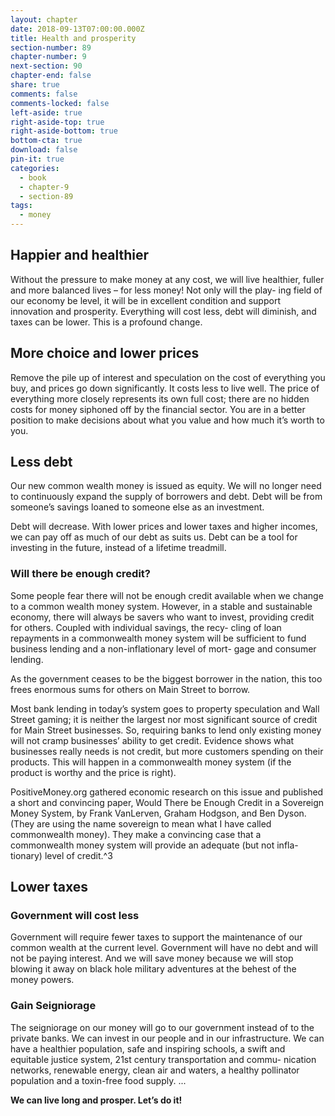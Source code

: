 ```yaml
---
layout: chapter
date: 2018-09-13T07:00:00.000Z
title: Health and prosperity
section-number: 89
chapter-number: 9
next-section: 90
chapter-end: false
share: true
comments: false
comments-locked: false
left-aside: true
right-aside-top: true
right-aside-bottom: true
bottom-cta: true
download: false
pin-it: true
categories:
  - book
  - chapter-9
  - section-89
tags:
  - money
---
```

## Happier and healthier

Without the pressure to make money at any cost, we will live healthier,
fuller and more balanced lives – for less money! Not only will the play-
ing field of our economy be level, it will be in excellent condition and
support innovation and prosperity. Everything will cost less, debt will
diminish, and taxes can be lower. This is a profound change.

## More choice and lower prices

Remove the pile up of interest and speculation on the cost of everything
you buy, and prices go down significantly. It costs less to live well. The
price of everything more closely represents its own full cost; there are
no hidden costs for money siphoned off by the financial sector. You are
in a better position to make decisions about what you value and how
much it’s worth to you.

## Less debt

Our new common wealth money is issued as equity. We will no longer
need to continuously expand the supply of borrowers and debt. Debt
will be from someone’s savings loaned to someone else as an investment.

Debt will decrease. With lower prices and lower taxes and higher incomes,
we can pay off as much of our debt as suits us. Debt can be a tool for
investing in the future, instead of a lifetime treadmill.

### Will there be enough credit?

Some people fear there will not be enough credit available when we
change to a common wealth money system. However, in a stable and
sustainable economy, there will always be savers who want to invest,
providing credit for others. Coupled with individual savings, the recy-
cling of loan repayments in a commonwealth money system will be
sufficient to fund business lending and a non-inflationary level of mort-
gage and consumer lending.

As the government ceases to be the biggest borrower in the nation, this
too frees enormous sums for others on Main Street to borrow.

Most bank lending in today’s system goes to property speculation and
Wall Street gaming; it is neither the largest nor most significant source
of credit for Main Street businesses. So, requiring banks to lend only
existing money will not cramp businesses’ ability to get credit. Evidence
shows what businesses really needs is not credit, but more customers
spending on their products. This will happen in a commonwealth money
system (if the product is worthy and the price is right).

PositiveMoney.org gathered economic research on this issue and
published a short and convincing paper, Would There be Enough Credit
in a Sovereign Money System, by Frank VanLerven, Graham Hodgson,
and Ben Dyson. (They are using the name sovereign to mean what I
have called commonwealth money). They make a convincing case that
a commonwealth money system will provide an adequate (but not infla-
tionary) level of credit.^3

## Lower taxes

### Government will cost less

Government will require fewer taxes to support the maintenance of our
common wealth at the current level. Government will have no debt and
will not be paying interest. And we will save money because we will
stop blowing it away on black hole military adventures at the behest of
the money powers.

### Gain Seigniorage

The seigniorage on our money will go to our government instead of to
the private banks. We can invest in our people and in our infrastructure.
We can have a healthier population, safe and inspiring schools, a swift
and equitable justice system, 21st century transportation and commu-
nication networks, renewable energy, clean air and waters, a healthy
pollinator population and a toxin-free food supply. ...

**We can live long and prosper. Let’s do it!**
